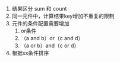 1. 结果区分 sum 和 count
2. 同一元件中，计算结果key增加不重复的限制
3. 元件的条件配置需要增加
   1. or条件
   2. （a and b）or（c and d）
   3. （a or b）and（c or d）
4. 根据xx条件排序